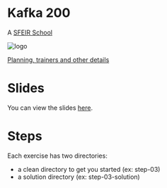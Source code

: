 # Kafka 200

A [SFEIR School](https://www.sfeir.com/formation/school/)

![logo](https://www.sfeir.com/img/school/formations/Kafka%20200.png)

[Planning, trainers and other details](https://www.sfeir.com/school/kafka-200/)

# Slides

You can view the slides [here](https://sfeir-open-source.github.io/sfeir-school-kafka/).

# Steps

Each exercise has two directories:

- a clean directory to get you started (ex: step-03)
- a solution directory (ex: step-03-solution)
